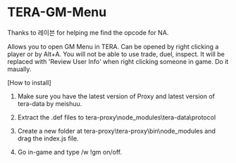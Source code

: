 # TERA-GM-Menu

Thanks to 레이븐 for helping me find the opcode for NA.

Allows you to open GM Menu in TERA. Can be opened by right clicking a player or by Alt+A.
You will not be able to use trade, duel, inspect. It will be replaced with 'Review User Info' when right clicking someone in game. 
Do it maually.

[How to install]

1) Make sure you have the latest version of Proxy and latest version of tera-data by meishuu.

2) Extract the .def files to tera-proxy\node_modules\tera-data\protocol

3) Create a new folder at tera-proxy\tera-proxy\bin\node_modules and drag the index.js file.

4) Go in-game and type /w !gm on/off.


